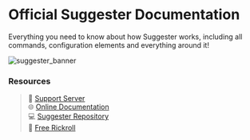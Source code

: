 # Official Suggester Documentation
Everything you need to know about how Suggester works, including all commands, configuration elements and everything around it!

![suggester_banner](https://cdn.discordapp.com/attachments/566351843282780181/769229116054175814/newsbanner_1.png)


### Resources

> 💬 [Support Server](https://discord.gg/G5pEdUp)\
> 🌐 [Online Documentation](https://suggester.js.org/#/)\
> 💻 [Suggester Repository](https://github.com/Suggester/Suggester)\
> 🦆 [Free Rickroll](https://youtu.be/dQw4w9WgXcQ)



